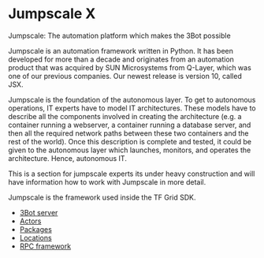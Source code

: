 # Jumpscale X

Jumpscale: The automation platform which makes the 3Bot possible

Jumpscale is an automation framework written in Python. It has been developed for more than a decade and originates from an automation product that was acquired by SUN Microsystems from Q-Layer, which was one of our previous companies. Our newest release is version 10, called JSX.

Jumpscale is the foundation of the autonomous layer. To get to autonomous operations, IT experts have to model IT architectures. These models have to describe all the components involved in creating the architecture (e.g. a container running a webserver, a container running a database server, and then all the required network paths between these two containers and the rest of the world). Once this description is complete and tested, it could be given to the autonomous layer which launches, monitors, and operates the architecture. Hence, autonomous IT.

This is a section for jumpscale experts its under heavy construction and will have information how to work with Jumpscale in more detail.

Jumpscale is the framework used inside the TF Grid SDK.

- [3Bot server](3bot_server.md)
- [Actors](actors.md)
- [Packages](packages.md)
- [Locations](locations.md)
- [RPC framework](rpc.md)
